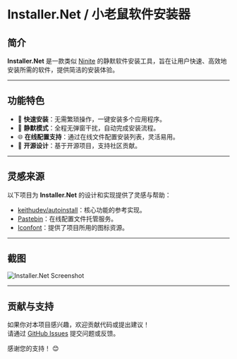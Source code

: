 # Installer.Net / 小老鼠软件安装器

## 简介
**Installer.Net** 是一款类似 [Ninite](https://ninite.com/) 的静默软件安装工具，旨在让用户快速、高效地安装所需的软件，提供简洁的安装体验。

---

## 功能特色
- 🚀 **快速安装**：无需繁琐操作，一键安装多个应用程序。
- 🔧 **静默模式**：全程无弹窗干扰，自动完成安装流程。
- 🌐 **在线配置支持**：通过在线文件配置安装列表，灵活易用。
- 🎨 **开源设计**：基于开源项目，支持社区贡献。

---

## 灵感来源
以下项目为 **Installer.Net** 的设计和实现提供了灵感与帮助：
- [keithudev/autoinstall](https://github.com/keithudev/autoinstall)：核心功能的参考实现。
- [Pastebin](https://pastebin.com/)：在线配置文件托管服务。
- [Iconfont](https://www.iconfont.cn/)：提供了项目所用的图标资源。

---

## 截图
![Installer.Net Screenshot](https://github.com/user-attachments/assets/3940d7e7-01e6-4643-94b0-cd2c12ebee5e)

---

## 贡献与支持
如果你对本项目感兴趣，欢迎贡献代码或提出建议！  
请通过 [GitHub Issues](https://github.com/your-repo/issues) 提交问题或反馈。

感谢您的支持！ 😊
